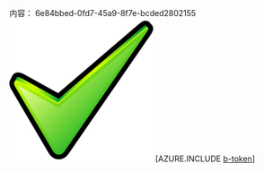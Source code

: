 内容： 6e84bbed-0fd7-45a9-8f7e-bcded2802155![图像](a4568e2a-6c13-4672-bb95-e0346f40e3cb.png)
[AZURE.INCLUDE [b-token](f1bf1cf0-24ca-4d38-a54c-63ec754ea36b.md)]
